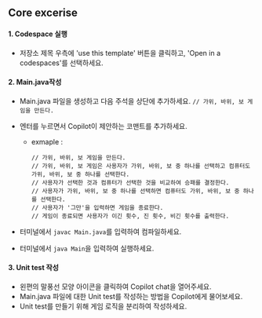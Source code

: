 ## Core excerise
#### 1. Codespace 실행
- 저장소 제목 우측에 'use this template' 버튼을 클릭하고, 'Open in a codespaces'를 선택하세요.

#### 2. Main.java작성

- Main.java 파일을 생성하고 다음 주석을 상단에 추가하세요.
  `// 가위, 바위, 보 게임을 만든다.`

- 엔터를 누르면서 Copilot이 제안하는 코맨트를 추가하세요.
  - exmaple :
    ```
    // 가위, 바위, 보 게임을 만든다.
    // 가위, 바위, 보 게임은 사용자가 가위, 바위, 보 중 하나를 선택하고 컴퓨터도 가위, 바위, 보 중 하나를 선택한다.
    // 사용자가 선택한 것과 컴퓨터가 선택한 것을 비교하여 승패를 결정한다.
    // 사용자가 가위, 바위, 보 중 하나를 선택하면 컴퓨터도 가위, 바위, 보 중 하나를 선택한다.
    // 사용자가 '그만'을 입력하면 게임을 종료한다.
    // 게임이 종료되면 사용자가 이긴 횟수, 진 횟수, 비긴 횟수를 출력한다.
    ```
- 터미널에서 `javac Main.java`를 입력하여 컴파일하세요.
- 터미널에서 `java Main`을 입력하여 실행하세요.

#### 3. Unit test 작성
- 왼편의 말풍선 모양 아이콘을 클릭하여 Copilot chat을 열어주세요.
- Main.java 파일에 대한 Unit test를 작성하는 방법을 Copilot에게 물어보세요.
- Unit test를 만들기 위해 게임 로직을 분리하여 작성하세요.




